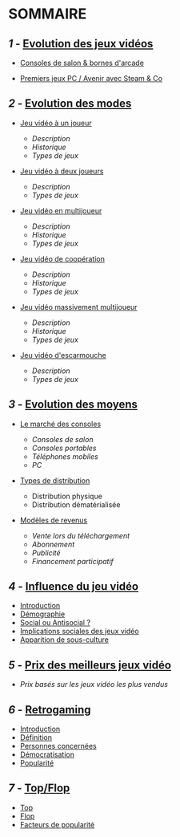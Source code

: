 # **SOMMAIRE**

## **_1_ -** [Evolution des jeux vidéos](Evolution_JV.md)

- [Consoles de salon & bornes d'arcade](Evolution_JV.md#consoles-de-salon--bornes-darcade-)

- [Premiers jeux PC / Avenir avec Steam & Co](Evolution_JV.md#pc---steam--co-)

## **_2_ -** [Evolution des modes](Evolution_des_modes.md)

- [Jeu vidéo à un joueur](Evolution_des_modes.md#jeu-vidéo-à-un-joueur-)
  - *Description*
  - *Historique*
  - *Types de jeux*

- [Jeu vidéo à deux joueurs](Evolution_des_modes.md#jeu-vidéo-à-deux-joueurs-)
  - *Description*
  - *Types de jeux*

- [Jeu vidéo en multijoueur](Evolution_des_modes.md#jeu-vidéo-en-multijoueur-)
  - *Description*
  - *Historique*
  - *Types de jeux*

- [Jeu vidéo de coopération](Evolution_des_modes.md#jeu-vidéo-de-coopération-)
  - *Description*
  - *Historique*
  - *Types de jeux*

- [Jeu vidéo massivement multijoueur](Evolution_des_modes.md#jeu-vidéo-massivement-multijoueur-)
  - *Description*
  - *Historique*
  - *Types de jeux*

- [Jeu vidéo d'escarmouche](Evolution_des_modes.md#jeu-vidéo-descarmouche-)
  - *Description*
  - *Types de jeux*

## **_3_ -** [Evolution des moyens](Evolution_des_moyens.md)
- [Le marché des consoles](Evolution_des_moyens.md#i-le-marché-des-consoles-)
  - *Consoles de salon*
  - *Consoles portables*
  - *Téléphones mobiles*
  - *PC*

- [Types de distribution](Evolution_des_moyens.md#ii-types-de-distribution-)
  - Distribution physique
  - Distribution dématérialisée 

- [Modèles de revenus](Evolution_des_moyens.md#iii-modèles-de-revenus-)
  - *Vente lors du téléchargement*
  - *Abonnement*
  - *Publicité* 
  - *Financement participatif*

## **_4_ -** [Influence du jeu vidéo](Influence_JV_Culture.md)
- [Introduction](Influence_JV_Culture.md#introduction)
- [Démographie](Influence_JV_Culture.md#démographie)
- [Social ou Antisocial ?](Influence_JV_Culture.md#social-ou-antisocial-)
- [Implications sociales des jeux vidéo](Influence_JV_Culture.md#implications-sociales-des-jeux-vidéo)
- [Apparition de sous-culture](Influence_JV_Culture.md#apparition-de-sous-culture)

## **_5_ -** [Prix des meilleurs jeux vidéo](Prix_des_meilleurs_JV.md)
- *Prix basés sur les jeux vidéo les plus vendus*

## **_6_ -** [Retrogaming](Retrogaming.md)
- [Introduction](Retrogaming.md#introduction)
- [Définition](Retrogaming.md#définition)
- [Personnes concernées](Retrogaming.md#personnes-concernées)
- [Démocratisation](Retrogaming.md#démocratisation)
- [Popularité](Retrogaming.md#popularité)

## **_7_ -** [Top/Flop](Top_flop.md)
- [Top](Top_flop.md#top)
- [Flop](Top_flop.md#flop)
- [Facteurs de popularité](Top_flop.md#les-différents-facteurs)



